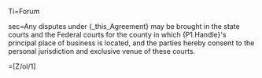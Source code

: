 Ti=Forum

sec=Any disputes under {_this_Agreement} may be brought in the state courts and the Federal courts for the county in which {P1.Handle}'s principal place of business is located, and the parties hereby consent to the personal jurisdiction and exclusive venue of these courts.

=[Z/ol/1]
